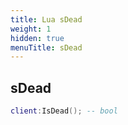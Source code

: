 ```yaml
---
title: Lua sDead
weight: 1
hidden: true
menuTitle: sDead
---
```

## sDead
```lua
client:IsDead(); -- bool
```